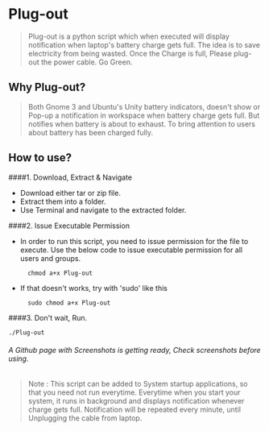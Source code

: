 Plug-out
========

> Plug-out is a python script which when executed will display notification when laptop's battery charge gets full. The idea is to save electricity from being wasted. Once the Charge is full, Please plug-out the power cable. Go Green.

Why Plug-out?
-------------

> Both Gnome 3 and Ubuntu's Unity battery indicators, doesn't show or Pop-up a notification in workspace when battery charge gets full. But notifies when battery is about to exhaust. To bring attention to users about battery has been charged fully.

How to use?
------------

####1. Download, Extract & Navigate
* Download either tar or zip file.
* Extract them into a folder.
* Use Terminal and navigate to the extracted folder.

####2. Issue Executable Permission
* In order to run this script, you need to issue permission for the file to execute. Use the below code to issue executable permission for all users and groups.

		chmod a+x Plug-out

* If that doesn't works, try with 'sudo' like this

		sudo chmod a+x Plug-out

####3. Don't wait, Run.

	./Plug-out

###### A Github page with Screenshots is getting ready, Check screenshots before using.

> Note : This script can be added to System startup applications, so that you need not run everytime. Everytime when you start your system, it runs in background and displays notification whenever charge gets full. Notification will be repeated every minute, until Unplugging the cable from laptop.
